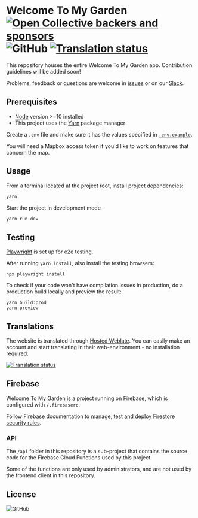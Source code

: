 # Welcome To My Garden [![Open Collective backers and sponsors](https://img.shields.io/opencollective/all/welcometomygarden?label=Support%20through%20Open%20Collective&logo=open-collective)](https://opencollective.com/welcometomygarden) ![GitHub](https://img.shields.io/github/license/welcometomygarden/welcometomygarden?label=License) [![Translation status](https://hosted.weblate.org/widgets/wtmg/-/svg-badge.svg)](https://hosted.weblate.org/engage/wtmg/)

This repository houses the entire Welcome To My Garden app. Contribution guidelines will be added soon!

Problems, feedback or questions are welcome in [issues](https://github.com/WelcometoMyGarden/welcometomygarden/issues) or on our [Slack](https://join.slack.com/t/welcometomygarden/shared_invite/zt-f31i37dj-_zFgnfe40B6EexJuB2f_~w).

## Prerequisites

- [Node](https://nodejs.org/en/download/) version >=10 installed
- This project uses the [Yarn](https://yarnpkg.com/getting-started/install) package manager

Create a `.env` file and make sure it has the values specified in [`.env.example`](https://github.com/WelcometoMyGarden/welcometomygarden/blob/master/.env.example).

You will need a Mapbox access token if you'd like to work on features that concern the map.

## Usage

From a terminal located at the project root, install project dependencies:

```bash
yarn
```

Start the project in development mode

```
yarn run dev
```

## Testing

[Playwright](https://playwright.dev/) is set up for e2e testing.

After running `yarn install`, also install the testing browsers:

```
npx playwright install
```

To check if your code won't have compilation issues in production, do a production build locally and preview the result:

```
yarn build:prod
yarn preview
```

## Translations

The website is translated through [Hosted Weblate](https://hosted.weblate.org/projects/wtmg/).
You can easily make an account and start translating in their web-environment - no installation required.

[![Translation status](https://hosted.weblate.org/widgets/wtmg/-/multi-auto.svg)](https://hosted.weblate.org/engage/wtmg/)

## Firebase

Welcome To My Garden is a project running on Firebase, which is configured with `/.firebaserc`.

Follow Firebase documentation to [manage, test and deploy Firestore security rules](https://firebase.google.com/docs/rules/manage-deploy]).

### API

The `/api` folder in this repository is a sub-project that contains the source code for the Firebase Cloud Functions used by this project.

Some of the functions are only used by administrators, and are not used by the frontend client in this repository.

## License

![GitHub](https://img.shields.io/github/license/welcometomygarden/welcometomygarden?label=License)
